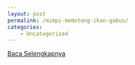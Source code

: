 ```yaml
---
layout: post
permalink: /mimpi-memotong-ikan-gabus/
categories:
    - Uncategorized
---
```


[Baca Selengkapnya](/03)